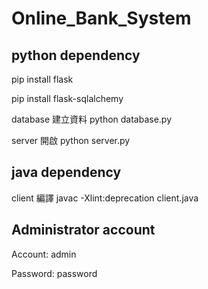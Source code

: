 # Online_Bank_System

## python dependency
pip install flask

pip install flask-sqlalchemy

database 建立資料 python database.py

server 開啟 python server.py

## java dependency
client 編譯 javac -Xlint:deprecation client.java

## Administrator account
Account: admin

Password: password
